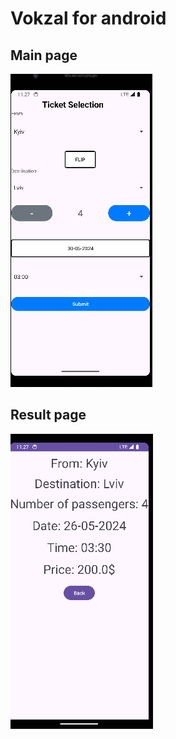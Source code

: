 # Vokzal for android

## Main page
![Main page](/main.png)
## Result page
![Result page](/result-page.png)